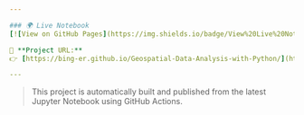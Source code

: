 ```yaml
---

### 🌍 Live Notebook
[![View on GitHub Pages](https://img.shields.io/badge/View%20Live%20Notebook-Open%20Now-2ea44f?style=for-the-badge&logo=github)](https://bing-er.github.io/Geospatial-Data-Analysis-with-Python/)

🔗 **Project URL:**  
👉 [https://bing-er.github.io/Geospatial-Data-Analysis-with-Python/](https://bing-er.github.io/Geospatial-Data-Analysis-with-Python/)

---
```


> This project is automatically built and published from the latest Jupyter Notebook using GitHub Actions.

